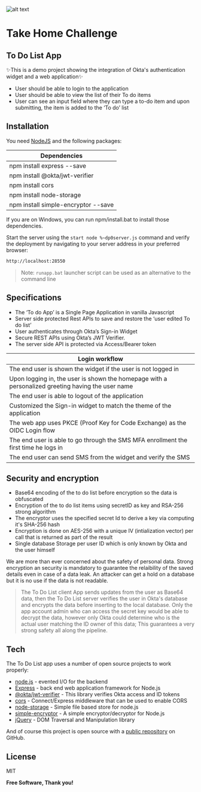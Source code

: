 ![alt text](https://is3-ssl.mzstatic.com/image/thumb/Purple115/v4/c3/87/9e/c3879ebe-7b27-c1af-021e-e234a326c4e5/AppIcon-1x_U007emarketing-0-6-0-85-220.png/1200x630wa.png "Okta Logo")

# Take Home Challenge
## To Do List App

✨This is a demo project  showing  the integration  of Okta's authentication widget and a web application✨
- User should be able to login to the application
- User should be able to view the list of their To do items
- User can see an input field where they can type a to-do item and upon submitting, the item is added to the ‘To do’ list

## Installation

 You need [NodeJS](https://nodejs.org/en/) and the following packages:

Dependencies | 
--- |
|npm install express --save|
|npm install @okta/jwt-verifier|
|npm install cors|
|npm install node-storage|
|npm install simple-encryptor --save|
If you are on Windows, you can run npm/install.bat to install those dependencies. 

Start the server using the `start node %~dp0server.js` command and verify the deployment by navigating to your server address in your preferred browser:

```sh
http://localhost:28550
```
> Note: `runapp.bat` launcher script can be used as an alternative to the command line 

## Specifications

- The ‘To do App’ is a Single Page Application in vanilla Javascript
- Server side protected Rest APIs to save and restore the ‘user edited To do list’
- User authenticates through Okta’s Sign-in Widget
- Secure REST APIs using Okta’s JWT Verifier. 
- The server side API is protected via Access/Bearer token

Login workflow|
--- |
The end user is shown the widget if the user is not logged in|
Upon logging in, the user is shown the homepage with a personalized greeting having the user name|
The end user is able to logout of the application|
Customized the Sign-in widget to match the theme of the application|
The web app uses PKCE (Proof Key for Code Exchange) as the OIDC Login flow|
The end user is able to go through the SMS MFA enrollment the first time he logs in|
The end user can send SMS from the widget and verify the SMS|

## Security and encryption

- Base64 encoding of the to do list before encryption so the data is obfuscated
- Encryption of the to do list items using secretID as key and RSA-256 strong algorithm
- The encryptor uses the specified secret Id to derive a key via computing it's SHA-256 hash
- Encryption is done on AES-256 with a unique IV (intialization vector) per call that is returned as part of the result
- Single database Storage per user ID which is only known by Okta and the user himself

We are more than ever concerned about the safety of personal data. Strong encryption an security is mandatory to guarantee the relaibility of the saved details even in case of a data leak. An attacker can get a hold on a database but it is no use if the data is not readable.

> The To Do List client App sends updates from the user as Base64 data, then the To Do List server verifies the user in Okta's database and encrypts the data before inserting to the local database. Only the app account admin who can access the secret key would be able to decrypt the data, however only Okta could determine who is the actual user matching the ID owner of this data; This guarantees a very strong safety all along the pipeline.

## Tech

The To Do List app uses a number of open source projects to work properly:
- [node.js](https://nodejs.org/en/) - evented I/O for the backend
- [Express](https://expressjs.com/) - back end web application framework for Node.js
- [@okta/jwt-verifier](https://github.com/okta/okta-oidc-js/tree/master/packages/jwt-verifier) - This library verifies Okta access and ID tokens
- [cors](https://github.com/expressjs/cors) -  Connect/Express middleware that can be used to enable CORS
- [node-storage](https://github.com/amativos/node-storage) - Simple file based store for node.js
- [simple-encryptor](https://github.com/sehrope/node-simple-encryptor) - A simple encryptor/decryptor for Node.js
- [jQuery](https://jquery.com/) - DOM Traversal and Manipulation library

And of course this project is open source with a [public repository][git-repo-url] on GitHub.

## License
MIT

**Free Software, Thank you!**

[git-repo-url]: <https://github.com/reg31/ToDoServer.git>
